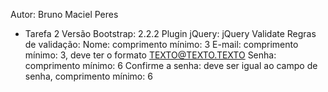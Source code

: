Autor: Bruno Maciel Peres

- Tarefa 2
Versão Bootstrap: 2.2.2
Plugin jQuery: jQuery Validate
Regras de validação:
	Nome:
		comprimento mínimo: 3
	E-mail:
		comprimento mínimo: 3,
        deve ter o formato TEXTO@TEXTO.TEXTO
  	Senha:
      	comprimento mínimo: 6
  	Confirme a senha:
      	deve ser igual ao campo de senha,
      	comprimento mínimo: 6